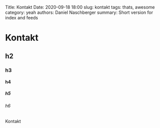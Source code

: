 Title: Kontakt
Date: 2020-09-18 18:00
slug: kontakt
tags: thats, awesome
category: yeah
authors: Daniel Naschberger
summary: Short version for index and feeds


# Kontakt
## h2
### h3
#### h4
##### h5
###### h6

Kontakt